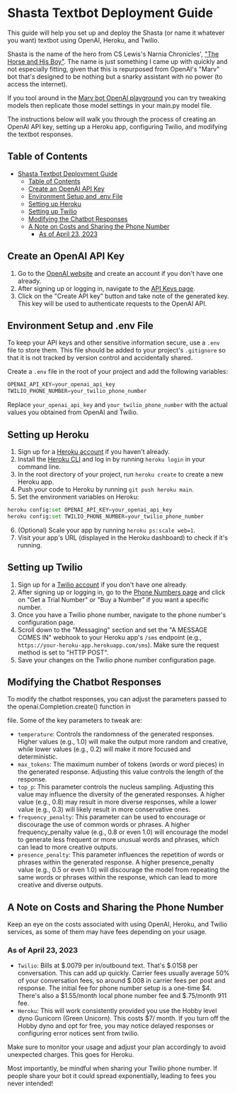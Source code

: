 # Shasta Textbot Deployment Guide

This guide will help you set up and deploy the Shasta (or name it whatever you want) textbot using OpenAI, Heroku, and Twilio. 

Shasta is the name of the hero from CS Lewis's Narnia Chronicles', ["The Horse and His Boy"](https://en.wikipedia.org/wiki/The_Horse_and_His_Boy). The name is just something I came up with quickly and not especially fitting, given that this is repurposed from OpenAI's "Marv" bot that's designed to be nothing but a snarky assistant with no power (to access the internet).

If you tool around in the [Marv bot OpenAI playground](https://platform.openai.com/playground/p/default-marv-sarcastic-chat?model=text-davinci-003) you can try tweaking models then replicate those model settings in your main.py model file. 

The instructions below will walk you through the process of creating an OpenAI API key, setting up a Heroku app, configuring Twilio, and modifying the textbot responses.

## Table of Contents

- [Shasta Textbot Deployment Guide](#shasta-textbot-deployment-guide)
  - [Table of Contents](#table-of-contents)
  - [Create an OpenAI API Key](#create-an-openai-api-key)
  - [Environment Setup and .env File](#environment-setup-and-env-file)
  - [Setting up Heroku](#setting-up-heroku)
  - [Setting up Twilio](#setting-up-twilio)
  - [Modifying the Chatbot Responses](#modifying-the-chatbot-responses)
  - [A Note on Costs and Sharing the Phone Number](#a-note-on-costs-and-sharing-the-phone-number)
    - [As of April 23, 2023](#as-of-april-23-2023)

## Create an OpenAI API Key

1. Go to the [OpenAI website](https://beta.openai.com/signup) and create an account if you don't have one already.
2. After signing up or logging in, navigate to the [API Keys page](https://beta.openai.com/account/api-keys).
3. Click on the "Create API key" button and take note of the generated key. This key will be used to authenticate requests to the OpenAI API.

## Environment Setup and .env File

To keep your API keys and other sensitive information secure, use a `.env` file to store them. This file should be added to your project's `.gitignore` so that it is not tracked by version control and accidentally shared.

Create a `.env` file in the root of your project and add the following variables:

```python
OPENAI_API_KEY=your_openai_api_key
TWILIO_PHONE_NUMBER=your_twilio_phone_number
```


Replace `your_openai_api_key` and `your_twilio_phone_number` with the actual values you obtained from OpenAI and Twilio.

## Setting up Heroku

1. Sign up for a [Heroku account](https://signup.heroku.com/) if you haven't already.
2. Install the [Heroku CLI](https://devcenter.heroku.com/articles/heroku-cli) and log in by running `heroku login` in your command line.
3. In the root directory of your project, run `heroku create` to create a new Heroku app.
4. Push your code to Heroku by running `git push heroku main`.
5. Set the environment variables on Heroku:
```python
heroku config:set OPENAI_API_KEY=your_openai_api_key
heroku config:set TWILIO_PHONE_NUMBER=your_twilio_phone_number
```
6. (Optional) Scale your app by running `heroku ps:scale web=1`.
7. Visit your app's URL (displayed in the Heroku dashboard) to check if it's running.

## Setting up Twilio

1. Sign up for a [Twilio account](https://www.twilio.com/try-twilio) if you don't have one already.
2. After signing up or logging in, go to the [Phone Numbers page](https://www.twilio.com/console/phone-numbers/incoming) and click on "Get a Trial Number" or "Buy a Number" if you want a specific number.
3. Once you have a Twilio phone number, navigate to the phone number's configuration page.
4. Scroll down to the "Messaging" section and set the "A MESSAGE COMES IN" webhook to your Heroku app's `/sms` endpoint (e.g., `https://your-heroku-app.herokuapp.com/sms`). Make sure the request method is set to "HTTP POST".
5. Save your changes on the Twilio phone number configuration page.

## Modifying the Chatbot Responses
To modify the chatbot responses, you can adjust the parameters passed to the openai.Completion.create() function in

file. Some of the key parameters to tweak are:

- `temperature`: Controls the randomness of the generated responses. Higher values (e.g., 1.0) will make the output more random and creative, while lower values (e.g., 0.2) will make it more focused and deterministic.
- `max_tokens`: The maximum number of tokens (words or word pieces) in the generated response. Adjusting this value controls the length of the response.
- `top_p`: This parameter controls the nucleus sampling. Adjusting this value may influence the diversity of the generated responses. A higher value (e.g., 0.8) may result in more diverse responses, while a lower value (e.g., 0.3) will likely result in more conservative ones.
- `frequency_penalty`: This parameter can be used to encourage or discourage the use of common words or phrases. A higher frequency_penalty value (e.g., 0.8 or even 1.0) will encourage the model to generate less frequent or more unusual words and phrases, which can lead to more creative outputs.
- `presence_penalty`: This parameter influences the repetition of words or phrases within the generated response. A higher presence_penalty value (e.g., 0.5 or even 1.0) will discourage the model from repeating the same words or phrases within the response, which can lead to more creative and diverse outputs.


## A Note on Costs and Sharing the Phone Number

Keep an eye on the costs associated with using OpenAI, Heroku, and Twilio services, as some of them may have fees depending on your usage. 

### As of April 23, 2023

- `Twilio`: Bills at $.0079 per in/outbound text. That's $.0158 per conversation. This can add up quickly. Carrier fees usually average 50% of your conversation fees, so around $.008 in carrier fees per post and response. The initial fee for phone number setup is a one-time $4. There's also a $1.55/month local phone number fee and $.75/month 911 fee. 
- `Heroku`: This will work consistently provided you use the Hobby level dyno Gunicorn (Green Unicorn). This costs $7/ month. If you turn off the Hobby dyno and opt for free, you may notice delayed responses or configuring error notices sent from twilio. 

Make sure to monitor your usage and adjust your plan accordingly to avoid unexpected charges. This goes for Heroku. 

Most importantly, be mindful when sharing your Twilio phone number. If people share your bot it could spread exponentially, leading to fees you never intended! 
